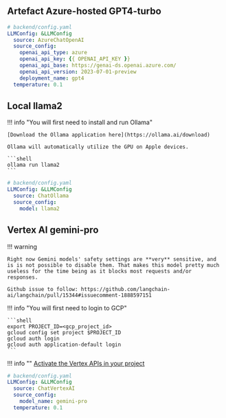 ## Artefact Azure-hosted GPT4-turbo

```yaml
# backend/config.yaml
LLMConfig: &LLMConfig
  source: AzureChatOpenAI
  source_config:
    openai_api_type: azure
    openai_api_key: {{ OPENAI_API_KEY }}
    openai_api_base: https://genai-ds.openai.azure.com/
    openai_api_version: 2023-07-01-preview
    deployment_name: gpt4
  temperature: 0.1
```

## Local llama2
!!! info "You will first need to install and run Ollama"

    [Download the Ollama application here](https://ollama.ai/download)

    Ollama will automatically utilize the GPU on Apple devices.

    ```shell
    ollama run llama2
    ```

```yaml
# backend/config.yaml
LLMConfig: &LLMConfig
  source: ChatOllama
  source_config:
    model: llama2
```

## Vertex AI gemini-pro

!!! warning

    Right now Gemini models' safety settings are **very** sensitive, and is is not possible to disable them. That makes this model pretty much useless for the time being as it blocks most requests and/or responses.

    Github issue to follow: https://github.com/langchain-ai/langchain/pull/15344#issuecomment-1888597151

!!! info "You will first need to login to GCP"

    ```shell
    export PROJECT_ID=<gcp_project_id>
    gcloud config set project $PROJECT_ID
    gcloud auth login
    gcloud auth application-default login
    ```

!!! info ""
    <a href="https://console.cloud.google.com/vertex-ai" target="_blank">Activate the Vertex APIs in your project</a>

```yaml
# backend/config.yaml
LLMConfig: &LLMConfig
  source: ChatVertexAI
  source_config:
    model_name: gemini-pro
  temperature: 0.1
```
